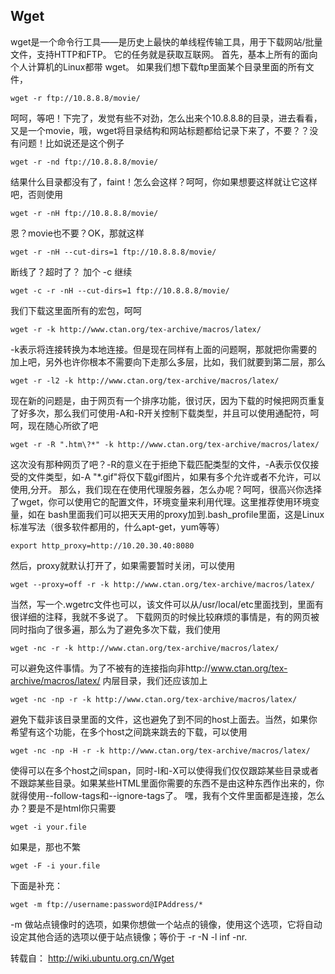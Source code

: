 ## Wget 

wget是一个命令行工具——是历史上最快的单线程传输工具，用于下载网站/批量文件，支持HTTP和FTP。 它的任务就是获取互联网。
首先，基本上所有的面向个人计算机的Linux都带 wget。
如果我们想下载ftp里面某个目录里面的所有文件，
```
wget -r ftp://10.8.8.8/movie/
```
呵呵，等吧！下完了，发觉有些不对劲，怎么出来个10.8.8.8的目录，进去看看，又是一个movie，哦，wget将目录结构和网站标题都给记录下来了，不要？？没有问题！比如说还是这个例子
```
wget -r -nd ftp://10.8.8.8/movie/
```
结果什么目录都没有了，faint！怎么会这样？呵呵，你如果想要这样就让它这样吧，否则使用
```
wget -r -nH ftp://10.8.8.8/movie/
```
恩？movie也不要？OK，那就这样
```
wget -r -nH --cut-dirs=1 ftp://10.8.8.8/movie/
```
断线了？超时了？ 加个 -c 继续
```
wget -c -r -nH --cut-dirs=1 ftp://10.8.8.8/movie/
```
我们下载这里面所有的宏包，呵呵
```
wget -r -k http://www.ctan.org/tex-archive/macros/latex/
```
-k表示将连接转换为本地连接。但是现在同样有上面的问题啊，那就把你需要的加上吧，另外也许你根本不需要向下走那么多层，比如，我们就要到第二层，那么
```
wget -r -l2 -k http://www.ctan.org/tex-archive/macros/latex/
```
现在新的问题是，由于网页有一个排序功能，很讨厌，因为下载的时候把网页重复了好多次，那么我们可使用-A和-R开关控制下载类型，并且可以使用通配符，呵呵，现在随心所欲了吧
```
wget -r -R ".htm\?*" -k http://www.ctan.org/tex-archive/macros/latex/
```
这次没有那种网页了吧？-R的意义在于拒绝下载匹配类型的文件，-A表示仅仅接受的文件类型，如-A "*.gif"将仅下载gif图片，如果有多个允许或者不允许，可以使用,分开。
那么，我们现在在使用代理服务器，怎么办呢？呵呵，很高兴你选择了wget，你可以使用它的配置文件，环境变量来利用代理。这里推荐使用环境变量，如在 bash里面我们可以把天天用的proxy加到.bash_profile里面，这是Linux标准写法（很多软件都用的，什么apt-get，yum等等）
```
export http_proxy=http://10.20.30.40:8080
```
然后，proxy就默认打开了，如果需要暂时关闭，可以使用
```
wget --proxy=off -r -k http://www.ctan.org/tex-archive/macros/latex/
```
当然，写一个.wgetrc文件也可以，该文件可以从/usr/local/etc里面找到，里面有很详细的注释，我就不多说了。
下载网页的时候比较麻烦的事情是，有的网页被同时指向了很多遍，那么为了避免多次下载，我们使用
```
wget -nc -r -k http://www.ctan.org/tex-archive/macros/latex/
```
可以避免这件事情。为了不被有的连接指向非http://www.ctan.org/tex-archive/macros/latex/ 内层目录，我们还应该加上
```
wget -nc -np -r -k http://www.ctan.org/tex-archive/macros/latex/
```
避免下载非该目录里面的文件，这也避免了到不同的host上面去。当然，如果你希望有这个功能，在多个host之间跳来跳去的下载，可以使用
```
wget -nc -np -H -r -k http://www.ctan.org/tex-archive/macros/latex/
```
使得可以在多个host之间span，同时-I和-X可以使得我们仅仅跟踪某些目录或者不跟踪某些目录。如果某些HTML里面你需要的东西不是由这种东西作出来的，你就得使用--follow-tags和--ignore-tags了。
嘿，我有个文件里面都是连接，怎么办？要是不是html你只需要
```
wget -i your.file
```
如果是，那也不繁
```
wget -F -i your.file
```

下面是补充：
```
wget -m ftp://username:password@IPAddress/*
```
-m  做站点镜像时的选项，如果你想做一个站点的镜像，使用这个选项，它将自动设定其他合适的选项以便于站点镜像；等价于 -r -N -l inf -nr.

转载自： http://wiki.ubuntu.org.cn/Wget
